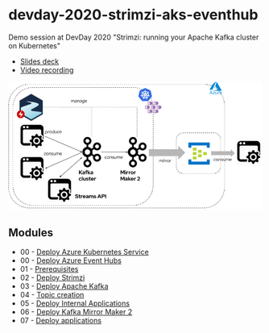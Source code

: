 # devday-2020-strimzi-aks-eventhub

Demo session at DevDay 2020 "Strimzi: running your Apache Kafka cluster on Kubernetes"

* [Slides deck](https://www2.slideshare.net/paolopat/strimzi-running-your-apache-kafka-cluster-on-kubernetes)
* [Video recording](https://www.youtube.com/watch?v=RyJqt139I94&feature=youtu.be&t=17066)

![Kafka Mirror Maker2 to Event Hub](images/streams_mm2_eh.png)

## Modules

* 00 - [Deploy Azure Kubernetes Service](00-deploy-aks.md)
* 00 - [Deploy Azure Event Hubs](00-deploy-eh.md)
* 01 - [Prerequisites](01-prerequisites.md)
* 02 - [Deploy Strimzi](02-deploy-strimzi.md)
* 03 - [Deploy Apache Kafka](03-deploy-kafka.md)
* 04 - [Topic creation](04-topics-creation.md)
* 05 - [Deploy Internal Applications](05-deploy-internal-applications.md)
* 06 - [Deploy Kafka Mirror Maker 2](06-deploy-mm2.md)
* 07 - [Deploy applications](07-deploy-streams-eh-applications.md)